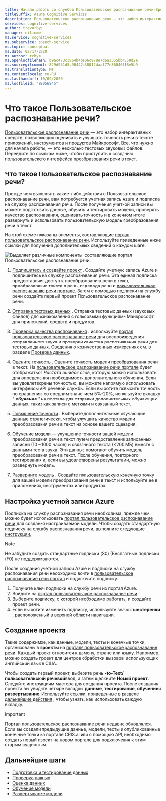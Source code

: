```yaml
---
title: Начало работы со службой Пользовательское распознавание речи-Speech
titleSuffix: Azure Cognitive Services
description: Пользовательское распознавание речи — это набор интерактивных средств, которые позволяют оценивать и улучшать точность преобразования речи в текст для приложений, средств и продуктов. Все, что нужно для начала работы, — это несколько тестовых звуковых файлов. Перейдите по ссылкам ниже, чтобы приступить к созданию пользовательского интерфейса преобразования речи в текст.
services: cognitive-services
author: trevorbye
manager: nitinme
ms.service: cognitive-services
ms.subservice: speech-service
ms.topic: conceptual
ms.date: 02/17/2020
ms.author: trbye
ms.openlocfilehash: b9ac473c3864b4be06c978e7d6a3555bb4550d2a
ms.sourcegitcommit: 829d951d5c90442a38012daaf77e86046018e5b9
ms.translationtype: MT
ms.contentlocale: ru-RU
ms.lasthandoff: 10/09/2020
ms.locfileid: "88056845"
---
```

# <a name="what-is-custom-speech"></a>Что такое Пользовательское распознавание речи?

[Пользовательское распознавание речи](https://aka.ms/customspeech) — это набор интерактивных средств, позволяющих оценивать и улучшать точность речи в тексте приложений, инструментов и продуктов Майкрософт. Все, что нужно для начала работы, — это несколько тестовых звуковых файлов. Перейдите по ссылкам ниже, чтобы приступить к созданию пользовательского интерфейса преобразования речи в текст.

## <a name="whats-in-custom-speech"></a>Что такое Пользовательское распознавание речи?

Прежде чем выполнять какие-либо действия с Пользовательское распознавание речи, вам потребуется учетная запись Azure и подписка на службу распознавания речи. После получения учетной записи вы можете подготовить данные, обучить и тестировать модели, проверять качество распознавания, оценивать точность и в конечном итоге развернуть и использовать пользовательскую модель преобразования речи в текст.

На этой схеме показаны элементы, составляющие [портал пользовательское распознавание речи](https://aka.ms/customspeech). Используйте приведенные ниже ссылки для получения дополнительных сведений о каждом шаге.

![Выделяет различные компоненты, составляющие портал Пользовательское распознавание речи.](./media/custom-speech/custom-speech-overview.png)

1. [Подпишитесь и создайте проект](#set-up-your-azure-account) . Создайте учетную запись Azure и подпишитесь на службу распознавания речи. Эта единая подписка предоставляет доступ к преобразованию речи в текст, преобразования текста в речь, перевода речи и [пользовательское распознавание речи портале](https://speech.microsoft.com/customspeech). Затем с помощью подписки на службу речи создайте первый проект Пользовательское распознавание речи.

2. [Отправка тестовых данных](how-to-custom-speech-test-data.md) . Отправка тестовых данных (звуковых файлов) для ознакомления с голосовыми функциями Майкрософт для приложений, средств и продуктов.

3. [Проверка качества распознавания](how-to-custom-speech-inspect-data.md) . используйте [портал пользовательское распознавание речи](https://speech.microsoft.com/customspeech) для воспроизведения отправленного звука и проверки качества распознавания речи для тестовых данных. Сведения о количественных измерениях см. в разделе [Проверка данных](how-to-custom-speech-inspect-data.md).

4. [Оцените точность](how-to-custom-speech-evaluate-data.md) . Оцените точность модели преобразования речи в текст. На [пользовательское распознавание речи портале](https://speech.microsoft.com/customspeech) будет отображаться *Частота ошибок слов*, которую можно использовать для определения необходимости дополнительного обучения. Если вы удовлетворены точностью, вы можете напрямую использовать интерфейсы API речевой службы. Если вы хотите повысить точность по сравнению со средним значением 5%-20%, используйте вкладку " **обучение** " на портале для отправки дополнительных обучающих данных, таких как записи с метками и связанный текст.

5. [Повышение точности](how-to-custom-speech-improve-accuracy.md) . Выберите дополнительные обучающие данные стратегически, чтобы улучшить качество модели преобразования речи в текст на основе вашего сценария.

6. [Обучение модели](how-to-custom-speech-train-model.md) — улучшение точности вашей модели преобразования речи в текст путем предоставления записанных записей (10 – 1000 часов) и связанного текста (<200 МБ) вместе с данными теста звука. Эти данные помогают обучить модель преобразования речи в текст. После обучения, повторного тестирования и, если вы удовлетворены результатами, можно развернуть модель.

7. [Разверните модель](how-to-custom-speech-deploy-model.md) . Создайте пользовательскую конечную точку для вашей модели преобразования речи в текст и используйте ее в приложениях, инструментах или продуктах.

## <a name="set-up-your-azure-account"></a>Настройка учетной записи Azure

Подписка на службу распознавания речи необходима, прежде чем можно будет использовать [портал пользовательское распознавание речи](https://speech.microsoft.com/customspeech) для создания настраиваемой модели. Чтобы создать стандартную подписку на службу распознавания речи, выполните следующие [инструкции.](get-started.md#new-resource)

> [!NOTE]
> Не забудьте создать стандартные подписки (S0) (Бесплатные подписки (F0) не поддерживаются.

После создания учетной записи Azure и подписки на службу распознавания речи необходимо войти в [пользовательское распознавание речи портал](https://speech.microsoft.com/customspeech) и подключить подписку.

1. Получите ключ подписки на службу речи из портал Azure.
2. Войдите на [портал пользовательское распознавание речи](https://aka.ms/custom-speech).
3. Выберите подписку, с которой необходимо работать, и создайте проект речи.
4. Если вы хотите изменить подписку, используйте значок **шестеренки** , расположенный в верхней области навигации.

## <a name="how-to-create-a-project"></a>Создание проекта

Такие содержимое, как данные, модели, тесты и конечные точки, организованы в **проекты** на [портале пользовательское распознавание речи](https://speech.microsoft.com/customspeech). Каждый проект относится к домену, стране или языку. Например, можно создать проект для центров обработки вызовов, использующих английский язык в США.

Чтобы создать первый проект, выберите речь **-to-Text/пользовательский речевой**ввод, а затем щелкните **Новый проект**. Следуйте инструкциям мастера для создания проекта. После создания проекта вы увидите четыре вкладки: **данные**, **тестирование**, **обучение**и **развертывание**. Используйте ссылки, приведенные в разделе [дальнейшие действия](#next-steps) , чтобы узнать, как использовать каждую вкладку.

> [!IMPORTANT]
> [Портал пользовательское распознавание речи](https://aka.ms/custom-speech) недавно обновлялся. Если вы создали предыдущие данные, модели, тесты и опубликованные конечные точки на портале CRIS.ai или с помощью API, необходимо создать новый проект на новом портале для подключения к этим старым сущностям.

## <a name="next-steps"></a>Дальнейшие шаги

* [Подготовка и тестирование данных](how-to-custom-speech-test-data.md)
* [Проверка данных](how-to-custom-speech-inspect-data.md)
* [Оценка данных](how-to-custom-speech-evaluate-data.md)
* [Обучение модели](how-to-custom-speech-train-model.md)
* [Развертывание модели](how-to-custom-speech-deploy-model.md)
